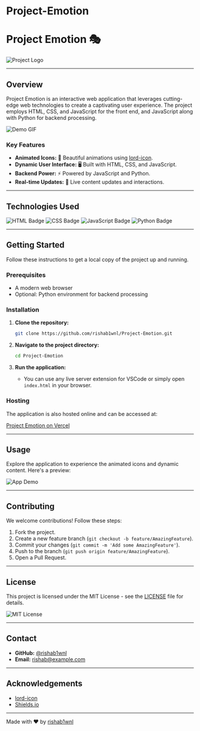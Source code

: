 ﻿# Project-Emotion
# Project Emotion 🎭

![Project Logo](https://img.shields.io/badge/Project%20Emotion-%F0%9F%98%8A-blue)

---

## Overview

Project Emotion is an interactive web application that leverages cutting-edge web technologies to create a captivating user experience. The project employs HTML, CSS, and JavaScript for the front end, and JavaScript along with Python for backend processing.

![Demo GIF](https://media.giphy.com/media/l0HlRz8FhbjL8GwYc/giphy.gif)

### Key Features

- **Animated Icons:** 🎉 Beautiful animations using [lord-icon](https://lordicon.com/).
- **Dynamic User Interface:** 🖥️ Built with HTML, CSS, and JavaScript.
- **Backend Power:** ⚡ Powered by JavaScript and Python.
- **Real-time Updates:** 🔄 Live content updates and interactions.

---

## Technologies Used

![HTML Badge](https://img.shields.io/badge/HTML5-%23E34F26.svg?&style=for-the-badge&logo=html5&logoColor=white)
![CSS Badge](https://img.shields.io/badge/CSS3-%231572B6.svg?&style=for-the-badge&logo=css3&logoColor=white)
![JavaScript Badge](https://img.shields.io/badge/JavaScript-%23F7DF1E.svg?&style=for-the-badge&logo=javascript&logoColor=black)
![Python Badge](https://img.shields.io/badge/Python-%233776AB.svg?&style=for-the-badge&logo=python&logoColor=white)

---

## Getting Started

Follow these instructions to get a local copy of the project up and running.

### Prerequisites

- A modern web browser
- Optional: Python environment for backend processing

### Installation

1. **Clone the repository:**
    ```bash
    git clone https://github.com/rishab1wnl/Project-Emotion.git
    ```

2. **Navigate to the project directory:**
    ```bash
    cd Project-Emotion
    ```

3. **Run the application:**
   - You can use any live server extension for VSCode or simply open `index.html` in your browser.

### Hosting

The application is also hosted online and can be accessed at:

[Project Emotion on Vercel](https://project-emotion.vercel.app/)

---

## Usage

Explore the application to experience the animated icons and dynamic content. Here's a preview:

![App Demo](https://media.giphy.com/media/26BRuo6sLetdllPAQ/giphy.gif)

---

## Contributing

We welcome contributions! Follow these steps:

1. Fork the project.
2. Create a new feature branch (`git checkout -b feature/AmazingFeature`).
3. Commit your changes (`git commit -m 'Add some AmazingFeature'`).
4. Push to the branch (`git push origin feature/AmazingFeature`).
5. Open a Pull Request.

---

## License

This project is licensed under the MIT License - see the [LICENSE](LICENSE) file for details.

![MIT License](https://img.shields.io/badge/License-MIT-yellow.svg)

---

## Contact

- **GitHub:** [@rishab1wnl](https://github.com/rishab1wnl)
- **Email:** [rishab@example.com](mailto:rishab@example.com)

---

## Acknowledgements

- [lord-icon](https://lordicon.com/)
- [Shields.io](https://shields.io/)

---

Made with ❤️ by [rishab1wnl](https://github.com/rishab1wnl)
